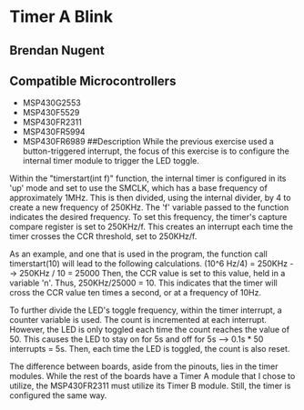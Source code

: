 # Timer A Blink
## Brendan Nugent
## Compatible Microcontrollers
* MSP430G2553
* MSP430F5529
* MSP430FR2311
* MSP430FR5994
* MSP430FR6989
##Description
While the previous exercise used a button-triggered interrupt, the focus of this exercise is to configure the internal timer module to trigger the LED toggle.

Within the "timerstart(int f)" function, the internal timer is configured in its 'up' mode and set to use the SMCLK, which has a base frequency of approximately 1MHz.
This is then divided, using the internal divider, by 4 to create a new frequency of 250KHz. The 'f' variable passed to the function indicates the desired frequency. To set this frequency,
the timer's capture compare register is set to 250KHz/f. This creates an interrupt each time the timer crosses the CCR threshold, set to 250KHz/f. 

As an example, and one that is used in the program, the function call timerstart(10) will lead to the following calculations. (10^6 Hz/4) = 250KHz --> 250KHz / 10 = 25000
Then, the CCR value is set to this value, held in a variable 'n'. Thus, 250KHz/25000 = 10. This indicates that the timer will cross the CCR value ten times a second, or at a frequency of 10Hz.

To further divide the LED's toggle frequency, within the timer interrupt, a counter variable is used. The count is incremented at each interrupt. However, the LED is only toggled each time
the count reaches the value of 50. This causes the LED to stay on for 5s and off for 5s --> 0.1s * 50 interrupts = 5s. Then, each time the LED is toggled, the count is also reset.

The difference between boards, aside from the pinouts, lies in the timer modules. While the rest of the boards have a Timer A module that I chose to utilize, the MSP430FR2311 must utilize
its Timer B module. Still, the timer is configured the same way.